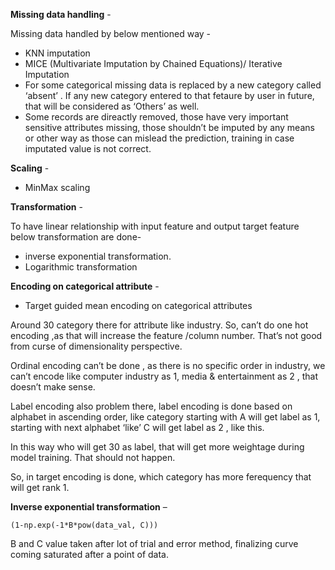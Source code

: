 ﻿**Missing data handling** - 

 Missing data handled by below mentioned way - 

* KNN imputation
* MICE (Multivariate Imputation by Chained Equations)/ Iterative Imputation 
* For some categorical missing data is replaced by a new category called ‘absent’ . 
  If any new category entered to that fetaure by user in future, that will be considered as ‘Others’ as well.
* Some records are direactly removed, those have very important sensitive attributes missing, those shouldn’t be imputed by any means or other way as those can mislead the prediction, training in case imputated value is not correct. 


**Scaling**  - 

* MinMax scaling 

**Transformation** - 

To have linear relationship with input feature and output target feature below transformation are done- 
 
* inverse exponential transformation. 
* Logarithmic transformation  

**Encoding on categorical attribute** - 

* Target guided mean encoding on categorical attributes 


Around 30 category there for attribute like industry. 
So, can’t do one hot encoding ,as that will increase the feature /column number. That’s not good from curse of dimensionality perspective.

Ordinal encoding can’t be done , as there is no specific order in industry, we can’t encode like computer industry as 1, media & entertainment as 2 , that doesn’t make sense. 

Label encoding also problem there, label encoding is done based on alphabet in ascending order, like category starting with A will get label as 1, starting with next alphabet ‘like’ C will get label as 2 , like this. 

In this way who will get 30 as label, that will get more weightage during model training. That should not happen. 

So, in target encoding is done, which category has more ferequency that will get rank 1.

**Inverse exponential transformation** – 

    (1-np.exp(-1*B*pow(data_val, C)))

B and C value taken after lot of trial and error method, finalizing curve coming saturated after a point of data.  



